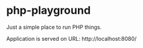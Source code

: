 # php-playground
 Just a simple place to run PHP things.

 Application is served on URL: http://localhost:8080/
